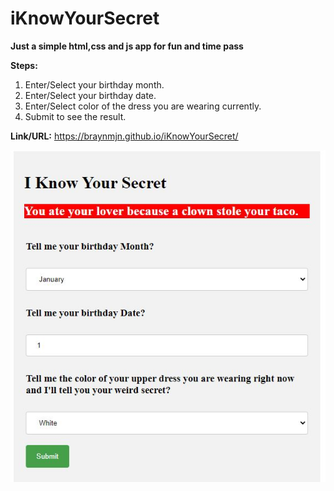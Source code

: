 # iKnowYourSecret

**Just a simple html,css and js app for fun and time pass**

**Steps:**
1. Enter/Select your birthday month.
2. Enter/Select your birthday date.
3. Enter/Select color of the dress you are wearing currently.
4. Submit to see the result.

**Link/URL:** https://braynmjn.github.io/iKnowYourSecret/

![Screenshot](Screenshot.JPG)


